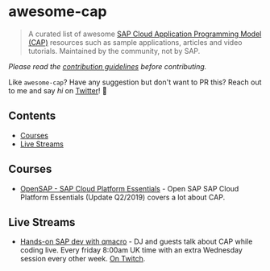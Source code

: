 # awesome-cap

> A curated list of awesome [SAP Cloud Application Programming Model (CAP)](https://blogs.sap.com/2018/06/05/introducing-the-new-application-programming-model-for-sap-cloud-platform/) resources such as sample applications, articles and video tutorials. Maintained by the community, not by SAP.

*Please read the [contribution guidelines](contributing.md) before contributing.*

Like `awesome-cap`? Have any suggestion but don't want to PR this? Reach out to me and say *hi* on [Twitter](https://twitter.com/tiagobalmeida)! 👋

## Contents

- [Courses](#courses)
- [Live Streams](#live-streams)

## Courses

- [OpenSAP - SAP Cloud Platform Essentials](https://open.sap.com/courses/cp1-3/) - Open SAP SAP Cloud Platform Essentials (Update Q2/2019) covers a lot about CAP.

## Live Streams

- [Hands-on SAP dev with qmacro](https://blogs.sap.com/2019/01/16/hands-on-sap-dev-with-qmacro-new-live-stream-series/) - DJ and guests talk about CAP while coding live. Every friday 8:00am UK time with an extra Wednesday session every other week. [On Twitch](https://www.twitch.tv/qmacro99).
